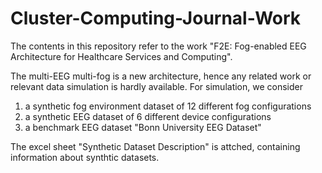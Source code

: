 # Cluster-Computing-Journal-Work
The contents in this repository refer to the work "F2E: Fog-enabled EEG Architecture for Healthcare Services and Computing".

The multi-EEG multi-fog is a new architecture, hence any related work or relevant data simulation is hardly available.
For simulation, we consider
1. a synthetic fog environment dataset of 12 different fog configurations
2. a synthetic EEG dataset of 6 different device configurations
3. a benchmark EEG dataset "Bonn University EEG Dataset"


The excel sheet "Synthetic Dataset Description" is attched, containing information about synthtic datasets.
